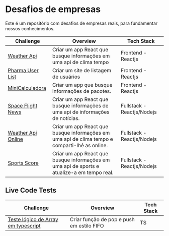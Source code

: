 # Desafios de empresas

Este é um repositório com desafios de empresas reais, para fundamentar nossos conhecimentos.

| Challenge                                                                                                                  | Overview                                                                                      | Tech Stack                 |
| -------------------------------------------------------------------------------------------------------------------------- | --------------------------------------------------------------------------------------------- | -------------------------- |
| <a href="https://github.com/juliocesardemoraes/job-challenges/tree/main/Desafios/WeatherAPI1STI">Weather Api</a>           | Criar um app React que busque informações em uma api de clima tempo                           | Frontend - Reactjs         |
| <a href="https://github.com/juliocesardemoraes/job-challenges/tree/main/Desafios/PharmaUserList">Pharma User List</a>      | Criar um site de listagem de usuários                                                         | Frontend - Reactjs         |
| <a href="https://github.com/juliocesardemoraes/job-challenges/tree/main/Desafios/MiniCalculadora">MiniCalculadora</a>      | Criar um app que busque informações de pacotes.                                               | Frontend - Reactjs         |
| <a href="https://github.com/juliocesardemoraes/job-challenges/tree/main/Desafios/SpaceFlightNews">Space Flight News</a>    | Criar um app React que busque informações de uma api de informações de notícias.              | Fullstack - Reactjs/Nodejs |
| <a href="https://github.com/juliocesardemoraes/job-challenges/tree/main/Desafios/OpenWeatherOnline">Weather Api Online</a> | Criar um app React que busque informações em uma api de clima tempo e comparti-lhê as online. | Fullstack - Reactjs/Nodejs |
| <a href="https://github.com/juliocesardemoraes/job-challenges/tree/main/Desafios/SportsScore">Sports Score</a>             | Criar um app React que busque informações em uma api de sports e atualize-a em tempo real.    | Fullstack - Reactjs/Nodejs |

## Live Code Tests

| Challenge                                                                                                                                 | Overview                                  | Tech Stack |
| ----------------------------------------------------------------------------------------------------------------------------------------- | ----------------------------------------- | ---------- |
| <a href="https://github.com/juliocesardemoraes/job-challenges/tree/main/Desafios/FixedSizedArray">Teste lógico de Array em typescript</a> | Criar função de pop e push em estilo FIFO | TS         |
